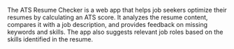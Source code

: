 The ATS Resume Checker is a web app that helps job seekers optimize their resumes by calculating an ATS score. It analyzes the resume content, compares it with a job description, and provides feedback on missing keywords and skills. The app also suggests relevant job roles based on the skills identified in the resume.
